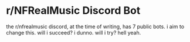 # r/NFRealMusic Discord Bot
the r/nfrealmusic discord, at the time of writing, has 7 public bots. i aim to change this.
will i succeed? i dunno.
will i try? hell yeah.